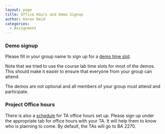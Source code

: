 ```yaml
---
layout: page
title: Office Hours and Demo Signup
author: Karen Reid
categories:
  - Assignment
---
```


### Demo signup
Please fill in your group name to sign up for a [demo time slot](https://docs.google.com/spreadsheets/d/1AFmuilXFrkzx697kKci5hECJKAh1xQ4jgPB9hYjrPwc/edit#gid=0).  
 
Note that we tried to use the course lab time slots for most of the demos.  This should make it easier to ensure that everyone from your group can attend.
 
The demos are not optional and all members of your group must attend and participate.

### Project Office hours

There is also a [schedule](https://docs.google.com/spreadsheets/d/1ZIwgBjx4t7mBz3AqPD28Z9qHfLGb-PbzQNAmScTbHbU/edit#gid=172253725) for TA office hours set up.  Please sign up under the appropriate tab for office hours with your TA.  It will help them to know who is planning to come.  By default, the TAs will go to BA 2270.